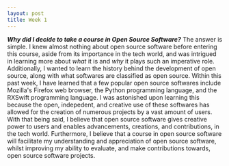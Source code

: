 ```yaml
---
layout: post
title: Week 1
---
```



**_Why did I decide to take a course in Open Source Software?_** The answer is simple. I knew almost nothing about open source software before entering this course, aside from its importance in the tech world, and was intrigued in learning more about _what_ it is and _why_ it plays such an imperative role. Additionally, I wanted to learn the history behind the development of open source, along with what softwares are classified as open source. Within this past week, I have learned that a few popular open source softwares include Mozilla's Firefox web browser, the Python programming language, and the RXSwift programming language. I was astonished upon learning this because the open, indepedent, and creative use of these softwares has allowed for the creation of numerous projects by a vast amount of users. With that being said, I believe that open source software gives creative power to users and enables advancements, creations, and contributions, in the tech world. Furthermore, I believe that a course in open source software will facilitate my understanding and appreciation of open source software, whilst improving my ability to evaluate, and make contributions towards, open source software projects.

